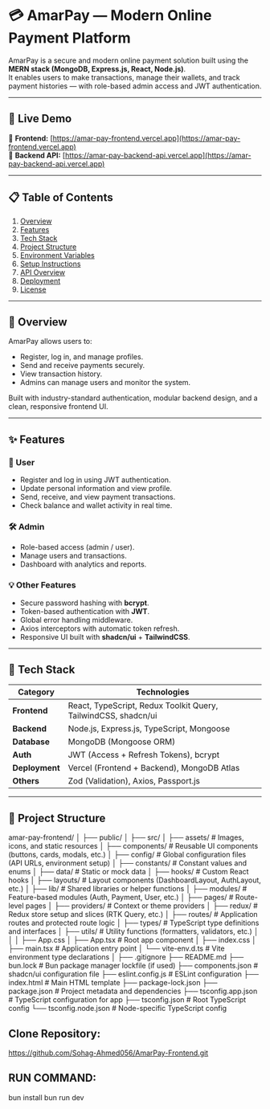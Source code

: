 # 💳 AmarPay — Modern Online Payment Platform

AmarPay is a secure and modern online payment solution built using the **MERN stack (MongoDB, Express.js, React, Node.js)**.  
It enables users to make transactions, manage their wallets, and track payment histories — with role-based admin access and JWT authentication.

---

## 🚀 Live Demo

🔗 **Frontend:** [https://amar-pay-frontend.vercel.app](https://amar-pay-frontend.vercel.app)  
🔗 **Backend API:** [https://amar-pay-backend-api.vercel.app](https://amar-pay-backend-api.vercel.app)

---

## 📋 Table of Contents

1. [Overview](#-overview)
2. [Features](#-features)
3. [Tech Stack](#-tech-stack)
4. [Project Structure](#-project-structure)
5. [Environment Variables](#️-environment-variables)
6. [Setup Instructions](#️-setup-instructions)
7. [API Overview](#-api-overview)
8. [Deployment](#-deployment)
9. [License](#-license)

---

## 🧭 Overview

AmarPay allows users to:
- Register, log in, and manage profiles.
- Send and receive payments securely.
- View transaction history.
- Admins can manage users and monitor the system.

Built with industry-standard authentication, modular backend design, and a clean, responsive frontend UI.

---

## ✨ Features

### 👤 User
- Register and log in using JWT authentication.
- Update personal information and view profile.
- Send, receive, and view payment transactions.
- Check balance and wallet activity in real time.

### 🛠️ Admin
- Role-based access (admin / user).
- Manage users and transactions.
- Dashboard with analytics and reports.

### 💡 Other Features
- Secure password hashing with **bcrypt**.
- Token-based authentication with **JWT**.
- Global error handling middleware.
- Axios interceptors with automatic token refresh.
- Responsive UI built with **shadcn/ui** + **TailwindCSS**.

---

## 🧰 Tech Stack

| Category | Technologies |
|-----------|---------------|
| **Frontend** | React, TypeScript, Redux Toolkit Query, TailwindCSS, shadcn/ui |
| **Backend** | Node.js, Express.js, TypeScript, Mongoose |
| **Database** | MongoDB (Mongoose ORM) |
| **Auth** | JWT (Access + Refresh Tokens), bcrypt |
| **Deployment** | Vercel (Frontend + Backend), MongoDB Atlas |
| **Others** | Zod (Validation), Axios, Passport.js |

---

## 📁 Project Structure

amar-pay-frontend/
│
├── public/
│
├── src/
│   ├── assets/            # Images, icons, and static resources
│   ├── components/        # Reusable UI components (buttons, cards, modals, etc.)
│   ├── config/            # Global configuration files (API URLs, environment setup)
│   ├── constants/         # Constant values and enums
│   ├── data/              # Static or mock data
│   ├── hooks/             # Custom React hooks
│   ├── layouts/           # Layout components (DashboardLayout, AuthLayout, etc.)
│   ├── lib/               # Shared libraries or helper functions
│   ├── modules/           # Feature-based modules (Auth, Payment, User, etc.)
│   ├── pages/             # Route-level pages
│   ├── providers/         # Context or theme providers
│   ├── redux/             # Redux store setup and slices (RTK Query, etc.)
│   ├── routes/            # Application routes and protected route logic
│   ├── types/             # TypeScript type definitions and interfaces
│   ├── utils/             # Utility functions (formatters, validators, etc.)
│   │
│   ├── App.css
│   ├── App.tsx            # Root app component
│   ├── index.css
│   ├── main.tsx           # Application entry point
│   └── vite-env.d.ts      # Vite environment type declarations
│
├── .gitignore
├── README.md
├── bun.lock               # Bun package manager lockfile (if used)
├── components.json        # shadcn/ui configuration file
├── eslint.config.js       # ESLint configuration
├── index.html             # Main HTML template
├── package-lock.json
├── package.json           # Project metadata and dependencies
├── tsconfig.app.json      # TypeScript configuration for app
├── tsconfig.json          # Root TypeScript config
└── tsconfig.node.json     # Node-specific TypeScript config


## Clone Repository:
https://github.com/Sohag-Ahmed056/AmarPay-Frontend.git
## RUN COMMAND:
bun install
bun run dev


